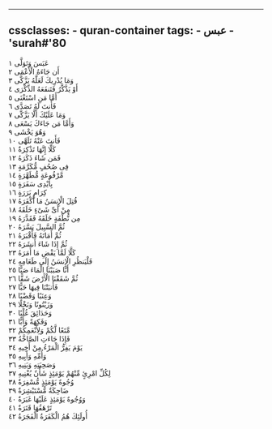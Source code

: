 
---
cssclasses:
    - quran-container
tags:
    - عبس
    - 'surah#'80
---

عَبَسَ وَتَوَلَّى  ١<br>
أَن جَاءَهُ الْأَعْمَى  ٢<br>
وَمَا يُدْرِيكَ لَعَلَّهُ يَزَّكَّى  ٣<br>
أَوْ يَذَّكَّرُ فَتَنفَعَهُ الذِّكْرَى  ٤<br>
أَمَّا مَنِ اسْتَغْنَى  ٥<br>
فَأَنتَ لَهُ تَصَدَّى  ٦<br>
وَمَا عَلَيْكَ أَلَّا يَزَّكَّى  ٧<br>
وَأَمَّا مَن جَاءَكَ يَسْعَى  ٨<br>
وَهُوَ يَخْشَى  ٩<br>
فَأَنتَ عَنْهُ تَلَهَّى  ١۰<br>
كَلَّا إِنَّهَا تَذْكِرَةٌ  ١١<br>
فَمَن شَاءَ ذَكَرَهُ  ١٢<br>
فِى صُحُفٍ مُّكَرَّمَةٍ  ١٣<br>
مَّرْفُوعَةٍ مُّطَهَّرَةٍ  ١٤<br>
بِأَيْدِى سَفَرَةٍ  ١٥<br>
كِرَامٍ بَرَرَةٍ  ١٦<br>
قُتِلَ الْإِنسَنُ مَا أَكْفَرَهُ  ١٧<br>
مِنْ أَىِّ شَىْءٍ خَلَقَهُ  ١٨<br>
مِن نُّطْفَةٍ خَلَقَهُ فَقَدَّرَهُ  ١٩<br>
ثُمَّ السَّبِيلَ يَسَّرَهُ  ٢۰<br>
ثُمَّ أَمَاتَهُ فَأَقْبَرَهُ  ٢١<br>
ثُمَّ إِذَا شَاءَ أَنشَرَهُ  ٢٢<br>
كَلَّا لَمَّا يَقْضِ مَا أَمَرَهُ  ٢٣<br>
فَلْيَنظُرِ الْإِنسَنُ إِلَى طَعَامِهِ  ٢٤<br>
أَنَّا صَبَبْنَا الْمَاءَ صَبًّا  ٢٥<br>
ثُمَّ شَقَقْنَا الْأَرْضَ شَقًّا  ٢٦<br>
فَأَنبَتْنَا فِيهَا حَبًّا  ٢٧<br>
وَعِنَبًا وَقَضْبًا  ٢٨<br>
وَزَيْتُونًا وَنَخْلًا  ٢٩<br>
وَحَدَائِقَ غُلْبًا  ٣۰<br>
وَفَكِهَةً وَأَبًّا  ٣١<br>
مَّتَعًا لَّكُمْ وَلِأَنْعَمِكُمْ  ٣٢<br>
فَإِذَا جَاءَتِ الصَّاخَّةُ  ٣٣<br>
يَوْمَ يَفِرُّ الْمَرْءُ مِنْ أَخِيهِ  ٣٤<br>
وَأُمِّهِ وَأَبِيهِ  ٣٥<br>
وَصَحِبَتِهِ وَبَنِيهِ  ٣٦<br>
لِكُلِّ امْرِئٍ مِّنْهُمْ يَوْمَئِذٍ شَأْنٌ يُغْنِيهِ  ٣٧<br>
وُجُوهٌ يَوْمَئِذٍ مُّسْفِرَةٌ  ٣٨<br>
ضَاحِكَةٌ مُّسْتَبْشِرَةٌ  ٣٩<br>
وَوُجُوهٌ يَوْمَئِذٍ عَلَيْهَا غَبَرَةٌ  ٤۰<br>
تَرْهَقُهَا قَتَرَةٌ  ٤١<br>
أُولَئِكَ هُمُ الْكَفَرَةُ الْفَجَرَةُ  ٤٢<br>
